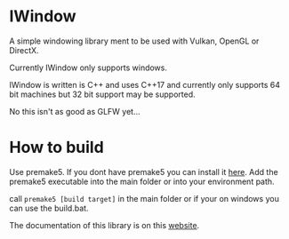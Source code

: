 # IWindow
 A simple windowing library ment to be used with Vulkan, OpenGL or DirectX.
 
 Currently IWindow only supports windows.
 
 IWindow is written is C++ and uses C++17 and currently only supports 64 bit machines but 32 bit support may be supported.
 
 No this isn't as good as GLFW yet...

# How to build

Use premake5. If you dont have premake5 you can install it [here](https://premake.github.io/). 
Add the premake5 executable into the main folder or into your environment path.

call `premake5 [build target]` in the main folder or if your on windows you can use the build.bat.

The documentation of this library is on this [website](https://immanuel-c.github.io/IWindow).
